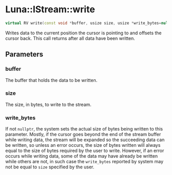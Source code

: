 # Luna::IStream::write

```c++
virtual RV write(const void *buffer, usize size, usize *write_bytes=nullptr)=0
```

Writes data to the current position the cursor is pointing to and offsets the cursor back. This call returns after all data have been written. 

## Parameters
### buffer
The buffer that holds the data to be written. 

### size
The size, in bytes, to write to the stream. 

### write_bytes
If not `nullptr`, the system sets the actual size of bytes being written to this parameter. Mostly, if the cursor goes beyond the end of the stream buffer while writing data, the stream will be expanded so the succeeding data can be written, so unless an error occurs, the size of bytes written will always equal to the size of bytes required by the user to write. However, if an error occurs while writing data, some of the data may have already be written while others are not, in such case the `write_bytes` reported by system may not be equal to `size` specified by the user. 

